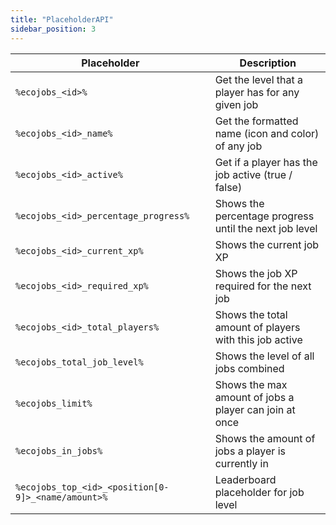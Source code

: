 ```yaml
---
title: "PlaceholderAPI"
sidebar_position: 3
---
```


| Placeholder                          | Description                                            |
|--------------------------------------|--------------------------------------------------------|
| `%ecojobs_<id>%`                     | Get the level that a player has for any given job      |
| `%ecojobs_<id>_name%`                | Get the formatted name (icon and color) of any job     |
| `%ecojobs_<id>_active%`              | Get if a player has the job active (true / false)      |
| `%ecojobs_<id>_percentage_progress%` | Shows the percentage progress until the next job level |
| `%ecojobs_<id>_current_xp%`          | Shows the current job XP                               |
| `%ecojobs_<id>_required_xp%`         | Shows the job XP required for the next job             |
| `%ecojobs_<id>_total_players%`       | Shows the total amount of players with this job active |
| `%ecojobs_total_job_level%`          | Shows the level of all jobs combined                   |
| `%ecojobs_limit%`                    | Shows the max amount of jobs a player can join at once |
| `%ecojobs_in_jobs%`                  | Shows the amount of jobs a player is currently in      |
| `%ecojobs_top_<id>_<position[0-9]>_<name/amount>%` | Leaderboard placeholder for job level                 |
